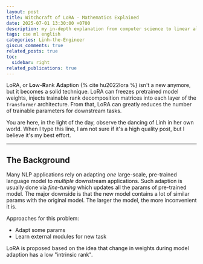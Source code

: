 ```yaml
---
layout: post
title: Witchcraft of LoRA - Mathematics Explained
date: 2025-07-01 13:30:00 +0700
description: my in-depth explanation from computer science to linear algebra of LoRA
tags: cse ml english
categories: Linh-the-Engineer
giscus_comments: true
related_posts: true
toc:
  sidebar: right
related_publications: true
---
```


LoRA, or **Lo**w-**R**ank **A**daption {% cite hu2022lora %} isn't a new anymore, but it becomes a solid technique. LoRA can freezes pretrained model weights, injects trainable rank decomposition matrices into each layer of the `Transformer` architecture. From that, LoRA can greatly reduces the number of trainable parameters for downstream tasks.

You are here, in the light of the day, observe the dancing of Linh in her own world. When I type this line, I am not sure if it's a high quality post, but I believe it's my best effort.

---

## The Background

Many NLP applications rely on adapting *one* large-scale, pre-trained language model to *multiple* downstream applications. Such adaption is usually done via *fine-tuning* which updates all the params of pre-trained model. The major downside is that the new model contains a lot of similar params with the original model. The larger the model, the more inconvenient it is.

Approaches for this problem:
- Adapt some params
- Learn external modules for new task

LoRA is proposed based on the idea that change in weights during model adaption has a low "intrinsic rank". 
